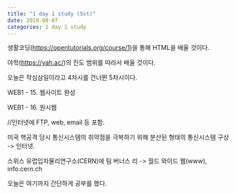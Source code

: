 ```yaml
---
title: "1 day 1 study (5st)"
date: 2019-08-07
categories: 1 day 1 study
---
```



생활코딩(https://opentutorials.org/course/1)을 통해 HTML을 배울 것이다.

야학(https://yah.ac/)의 진도 범위를 따라서 배울 것이다.

오늘은 작심삼일이라고 4차시를 건너뛴 5차시이다.



WEB1 - 15. 웹사이트 완성

WEB1 - 16. 원시웹

//인터넷에 FTP, web, email 등 포함.

미국 핵공격 당시 통신시스템의 취약점을 극복하기 위해 분산된 형태의 통신시스템 구상 -> 인터넷.

스위스 유럽입자물리연구소(CERN)에 팀 버너스 리 -> 월드 와이드 웹(www), info.cern.ch





오늘은 여기까지 간단하게 공부를 했다.
